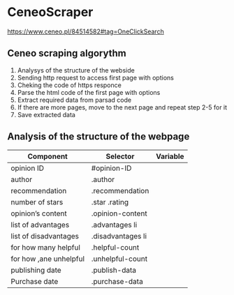 # CeneoScraper
https://www.ceneo.pl/84514582#tag=OneClickSearch
## Ceneo scraping algorythm
1. Analysys of the structure of the webside
2. Sending http request to access first page with options
3. Cheking the code of https responce
4. Parse the html code of the first page with options
5. Extract required data from parsad code
6. If there are more pages, move to the next page and repeat step 2-5 for it
7. Save extracted data

## Analysis of the structure of the webpage
|Component|Selector|Variable|
|---------|--------|--------|
|opinion ID|#opinion-ID | |
|author|.author||
|recommendation|.recommendation||
|number of stars|.star .rating||
|opinion’s content|.opinion-content||
|list of advantages|.advantages li||
|list of disadvantages|.disadvantages li||
|for how many helpful|.helpful-count||
|for how ,ane unhelpful|.unhelpful-count||
|publishing date|.publish-data||
|Purchase date|.purchase-data||